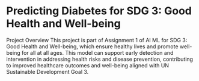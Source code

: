 # Predicting Diabetes for SDG 3: Good Health and Well-being
Project Overview
This project is part of Assignment 1 of AI ML for SDG 3: Good Health and Well-being, which ensure healthy lives and promote well-being for all at
all ages. This model can support early detection and intervention in addressing health risks and disease prevention, contributing to improved healthcare outcomes and well-being aligned with UN Sustainable Development Goal 3.

